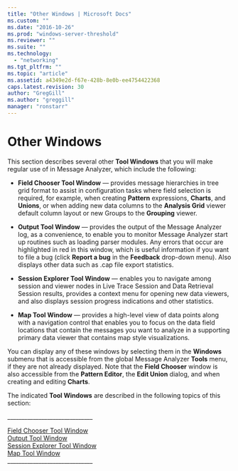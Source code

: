 ```yaml
---
title: "Other Windows | Microsoft Docs"
ms.custom: ""
ms.date: "2016-10-26"
ms.prod: "windows-server-threshold"
ms.reviewer: ""
ms.suite: ""
ms.technology: 
  - "networking"
ms.tgt_pltfrm: ""
ms.topic: "article"
ms.assetid: a4349e2d-f67e-428b-8e0b-ee4754422368
caps.latest.revision: 30
author: "GregGill"
ms.author: "greggill"
manager: "ronstarr"
---
```

# Other Windows
This section describes several other **Tool Windows** that you will make regular use of in Message Analyzer, which include the following:  
  
-   **Field Chooser Tool Window** — provides message hierarchies in tree grid format to assist in configuration tasks where field selection is required, for example, when creating **Pattern** expressions, **Charts**, and **Unions**, or when adding new data columns to the **Analysis Grid** viewer default column layout or new Groups to the **Grouping** viewer.  
  
-   **Output Tool Window** — provides the output of the Message Analyzer log, as a convenience, to enable you to monitor Message Analyzer start up routines such as loading parser modules. Any errors that occur are highlighted in red in this window, which is useful information if you want to file a bug (click **Report a bug** in the **Feedback** drop-down menu). Also displays other data such as .cap file export statistics.  
  
-   **Session Explorer Tool Window** — enables you to navigate among session and viewer nodes in Live Trace Session and Data Retrieval Session results, provides a context menu for opening new data viewers, and also displays session progress indications and other statistics.  
  
-   **Map Tool Window** — provides a high-level view of data points along with a navigation control that enables you to focus on the data field locations that contain the messages you want to analyze in a supporting primary data viewer that contains map style visualizations.  
  
 You can display any of these windows by selecting them in the **Windows** submenu that is accessible from the global Message Analyzer **Tools** menu, if they are not already displayed. Note that the **Field Chooser** window is also accessible from the **Pattern Editor**, the **Edit Union** dialog, and when creating and editing **Charts**.  
  
 The indicated **Tool Windows** are described in the following topics of this section:  
  
 _____________________________\_  
  
 [Field Chooser Tool Window](field-chooser-tool-window.md)   
 [Output Tool Window](output-tool-window.md)   
 [Session Explorer Tool Window](session-explorer-tool-window.md)   
 [Map Tool Window](map-tool-window.md)   
_____________________________\_